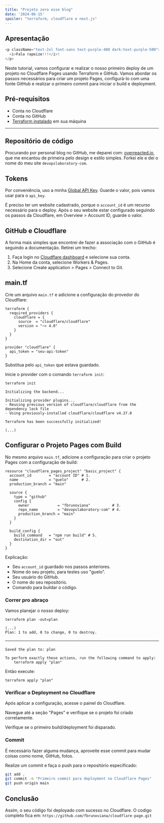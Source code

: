 ```yaml
---
title: "Projeto zero esse blog"
date: '2024-06-15'
spoiler: "terraform, cloudflare e next.js"
---
```

## Apresentação

```js eval
<p className="text-2xl font-sans text-purple-400 dark:text-purple-500">
  <i>Fala rapeize!!!</i>!
</p>
```

Neste tutorial, vamos configurar e realizar o nosso primeiro deploy de um projeto no Cloudflare Pages usando Terraform e GitHub. Vamos abordar os passos necessários para criar um projeto Pages, configurá-lo com uma fonte GitHub e realizar o primeiro commit para iniciar o build e deployment.

## Pré-requisitos
- Conta no Cloudflare
- Conta no GitHub 
- [Terraform instalado](https://developer.hashicorp.com/terraform/install) em sua máquina 

---
## Repositório de código

Procurando por personal blog no GitHub, me deparei com: [overreacted.io](https://github.com/gaearon/overreacted.io), que me encantou de primeira pelo design e estilo simples. Forkei ele e dei o nome do meu site `devopslaboratory-com`.

## Tokens

Por conveniência, uso a minha [Global API Key](https://dash.cloudflare.com/profile/api-tokens). Guarde o valor, pois vamos usar para o `api_key`.

É preciso ter um website cadastrado, porque o `account_id` é um recurso necessário para o deploy. Após o seu website estar configurado seguindo os passos da Cloudflare, em Overview > Account ID, guarde o valor.

## GitHub e Cloudflare

A forma mais simples que encontrei de fazer a associação com o GitHub é seguindo a documentação. Retirei um trecho:

1. Faça login no [Cloudflare dashboard](https://dash.cloudflare.com/) e selecione sua conta.
2. Na Home da conta, selecione Workers & Pages.
3. Selecione Create application > Pages > Connect to Git.

## main.tf 

Crie um arquivo `main.tf` e adicione a configuração do provedor do Cloudflare:

```hcl
terraform {
  required_providers {
    cloudflare = {
      source  = "cloudflare/cloudflare"
      version = "~> 4.0"
    }
  }
}

provider "cloudflare" {
  api_token = "seu-api-token"
}
```

Substitua pelo `api_token` que estava guardado.

Inicie o provider com o comando `terraform init`:

```shell
terraform init   

Initializing the backend...

Initializing provider plugins...
- Reusing previous version of cloudflare/cloudflare from the dependency lock file
- Using previously-installed cloudflare/cloudflare v4.37.0

Terraform has been successfully initialized!

(...)
```

## Configurar o Projeto Pages com Build

No mesmo arquivo `main.tf`, adicione a configuração para criar o projeto Pages com a configuração de build:

```hcl
resource "cloudflare_pages_project" "basic_project" {
  account_id        = "account ID" # 1.
  name              = "guelo"      # 2. 
  production_branch = "main"

  source {
    type = "github"
    config {
      owner             = "fbrunoviana"          # 3.
      repo_name         = "devopslaboratory-com" # 4.
      production_branch = "main"
    }
  }

  build_config {
    build_command   = "npm run build" # 5.
    destination_dir = "out"
  }
}
```

Explicação:

- Seu `account_id` guardado nos passos anteriores.
- Nome do seu projeto, para testes uso "guelo".
- Seu usuário do GitHub.
- O nome do seu repositório.
- Comando para buildar o código.

### Correr pro abraço

Vamos planejar o nosso deploy:

```shell
terraform plan -out=plan

(...)
Plan: 1 to add, 0 to change, 0 to destroy.

───────────────────────────────────────────────────────────────────────────────────────────────────────────────────────────────────

Saved the plan to: plan

To perform exactly these actions, run the following command to apply:
    terraform apply "plan"
```

Então execute:

```shell
terraform apply "plan"
```

### Verificar o Deployment no Cloudflare

Após aplicar a configuração, acesse o painel do Cloudflare.

Navegue até a seção "Pages" e verifique se o projeto foi criado corretamente.

Verifique se o primeiro build/deployment foi disparado.

### Commit 

É necessário fazer alguma mudança, aproveite esse commit para mudar coisas como nome, GitHub, fotos.

Realize um commit e faça o push para o repositório especificado:

```bash
git add .
git commit -m "Primeiro commit para deployment no Cloudflare Pages"
git push origin main
```

## Conclusão

Assim, o seu código foi deployado com sucesso no Cloudflare. O codigo completo fica em: `https://github.com/fbrunoviana/cloudflare-page.git`